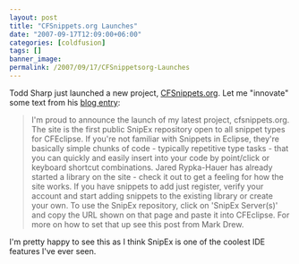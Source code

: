 ```yaml
---
layout: post
title: "CFSnippets.org Launches"
date: "2007-09-17T12:09:00+06:00"
categories: [coldfusion]
tags: []
banner_image: 
permalink: /2007/09/17/CFSnippetsorg-Launches
---
```


Todd Sharp just launched a new project, <a href="http://www.cfsnippets.org">CFSnippets.org</a>. Let me "innovate" some text from his <a href="http://cfsilence.com/blog/client/index.cfm/2007/9/17/cfsnippetsorg-Launches--New-ColdFusion-Community-Site">blog entry</a>:

<blockquote>
I'm proud to announce the launch of my latest project, cfsnippets.org. The site is the first public SnipEx repository open to all snippet types for CFEclipse. If you're not familiar with Snippets in Eclipse, they're basically simple chunks of code - typically repetitive type tasks - that you can quickly and easily insert into your code by point/click or keyboard shortcut combinations. Jared Rypka-Hauer has already started a library on the site - check it out to get a feeling for how the site works. If you have snippets to add just register, verify your account and start adding snippets to the existing library or create your own. To use the SnipEx repository, click on 'SnipEx Server(s)' and copy the URL shown on that page and paste it into CFEclipse. For more on how to set that up see this post from Mark Drew.
</blockquote>

I'm pretty happy to see this as I think SnipEx is one of the coolest IDE features I've ever seen.
